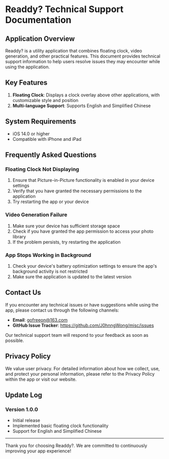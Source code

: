 # Readdy? Technical Support Documentation

## Application Overview

Readdy? is a utility application that combines floating clock, video generation, and other practical features. This document provides technical support information to help users resolve issues they may encounter while using the application.

## Key Features

1. **Floating Clock**: Displays a clock overlay above other applications, with customizable style and position
2. **Multi-language Support**: Supports English and Simplified Chinese

## System Requirements

- iOS 14.0 or higher
- Compatible with iPhone and iPad

## Frequently Asked Questions

### Floating Clock Not Displaying

1. Ensure that Picture-in-Picture functionality is enabled in your device settings
2. Verify that you have granted the necessary permissions to the application
3. Try restarting the app or your device

### Video Generation Failure

1. Make sure your device has sufficient storage space
2. Check if you have granted the app permission to access your photo library
3. If the problem persists, try restarting the application

### App Stops Working in Background

1. Check your device's battery optimization settings to ensure the app's background activity is not restricted
2. Make sure the application is updated to the latest version

## Contact Us

If you encounter any technical issues or have suggestions while using the app, please contact us through the following channels:

- **Email**: gofreeon@163.com
- **GitHub Issue Tracker**: https://github.com/J0hnngWong/misc/issues

Our technical support team will respond to your feedback as soon as possible.

## Privacy Policy

We value user privacy. For detailed information about how we collect, use, and protect your personal information, please refer to the Privacy Policy within the app or visit our website.

## Update Log

### Version 1.0.0
- Initial release
- Implemented basic floating clock functionality
- Support for English and Simplified Chinese

---

Thank you for choosing Readdy?. We are committed to continuously improving your app experience!